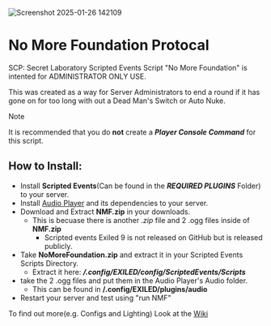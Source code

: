 ![Screenshot 2025-01-26 142109](https://github.com/user-attachments/assets/493252fc-df3f-43e3-8823-51447993a4e7)
# No More Foundation Protocal
SCP: Secret Laboratory Scripted Events Script "No More Foundation" is intented for ADMINISTRATOR ONLY USE.

This was created as a way for Server Administrators to end a round if it has gone on for too long with out a Dead Man's Switch or Auto Nuke.

> [!NOTE]
> It is recommended that you do **not** create a ***Player Console Command*** for this script.

## How to Install:
- Install **Scripted Events**(Can be found in the ***REQUIRED PLUGINS*** Folder) to your server.
- Install [Audio Player](https://github.com/Edren-Baton-Team/AudioPlayer/releases/) and its dependencies to your server.
- Download and Extract **NMF.zip** in your downloads.
  - This is becuase there is another *.zip* file and 2 .ogg files inside of **NMF.zip**
    - Scripted events Exiled 9 is not released on GitHub but is released publicly.
- Take **NoMoreFoundation.zip** and extract it in your Scripted Events Scripts Directory.
  - Extract it here: ***/.config/EXILED/config/ScriptedEvents/Scripts***
- take the 2 .ogg files and put them in the Audio Player's Audio folder.
  - This can be found in **/.config/EXILED/plugins/audio**
- Restart your server and test using "run NMF"

To find out more(e.g. Configs and Lighting) Look at the [Wiki]([https://github.com/Whitty985playz/SCPSLSE_NMF/blob/main/Wiki.md](https://github.com/Whitty985playz/SCPSLSE_NMF/wiki))
